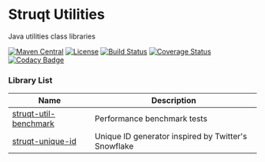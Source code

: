 Struqt Utilities
================

Java utilities class libraries

[![Maven Central](https://img.shields.io/maven-central/v/com.struqt/struqt-utilities.svg)](https://maven-badges.herokuapp.com/maven-central/com.struqt/struqt-utilities)
[![License](https://img.shields.io/github/license/struqt/struqt-utilities.svg)](https://raw.githubusercontent.com/struqt/struqt-utilities/develop/LICENSE)
[![Build Status](https://travis-ci.org/struqt/struqt-utilities.svg?branch=develop)](https://travis-ci.org/struqt/struqt-utilities)
[![Coverage Status](https://coveralls.io/repos/github/struqt/struqt-utilities/badge.svg?branch=develop)](https://coveralls.io/github/struqt/struqt-utilities?branch=develop)
[![Codacy Badge](https://api.codacy.com/project/badge/Grade/1aa0433b4e494aba9fe76a5e2b685332?branch=develop)](https://www.codacy.com/app/wangkang/struqt-utilities?utm_source=github.com&amp;utm_medium=referral&amp;utm_content=struqt/struqt-utilities&amp;utm_campaign=Badge_Grade)
<!---
[![codecov](https://codecov.io/gh/struqt/struqt-utilities/branch/develop/graph/badge.svg)](https://codecov.io/gh/struqt/struqt-utilities/branch/develop)
[![Codacy Badge](https://api.codacy.com/project/badge/Coverage/1aa0433b4e494aba9fe76a5e2b685332?branch=develop)](https://www.codacy.com/app/wangkang/struqt-utilities?utm_source=github.com&utm_medium=referral&utm_content=struqt/struqt-utilities&utm_campaign=Badge_Coverage)
--->

### Library List

| Name               | Description        |
|--------------------|--------------------|
|[struqt-util-benchmark](/struqt-util-benchmark) |Performance benchmark tests|
|[struqt-unique-id](/struqt-unique-id)           |Unique ID generator inspired by Twitter's Snowflake|
